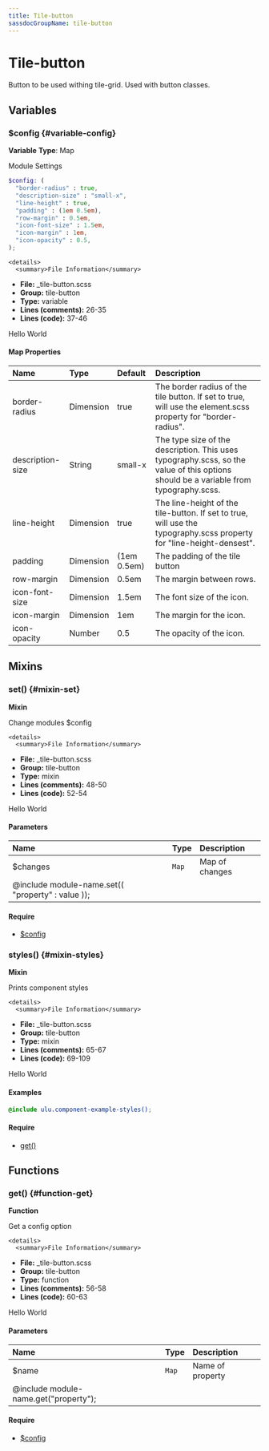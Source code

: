 ```yaml
---
title: Tile-button
sassdocGroupName: tile-button
---
```



# Tile-button

Button to be used withing tile-grid. Used with button classes.



## Variables




<div class="sassdoc-item-header">

###  $config {#variable-config}

  <div class="sassdoc-item-header__labels">
    <span class="tag tag--primary"><strong>Variable</strong></span> <span class="tag"><strong>Type</strong>: Map</span>
  </div>

</div>

  

Module Settings
    
    

``` scss
$config: (
  "border-radius" : true,
  "description-size" : "small-x",
  "line-height" : true,
  "padding" : (1em 0.5em),
  "row-margin" : 0.5em,
  "icon-font-size" : 1.5em,
  "icon-margin" : 1em,
  "icon-opacity" : 0.5,
);
```
  

    <details>
      <summary>File Information</summary>
- **File:** _tile-button.scss
- **Group:** tile-button
- **Type:** variable
- **Lines (comments):** 26-35
- **Lines (code):** 37-46
    </details>
    

Hello World
  

#### Map Properties


|Name|Type|Default|Description|
|:--|:--|:--|:--|
|border-radius|Dimension|true|The border radius of the tile button. If set to true, will use the element.scss property for "border-radius".|
|description-size|String|small-x|The type size of the description. This uses typography.scss, so the value of this options should be a variable from typography.scss.|
|line-height|Dimension|true|The line-height of the tile-button. If set to true, will use the typography.scss property for "line-height-densest".|
|padding|Dimension|(1em 0.5em)|The padding of the tile button|
|row-margin|Dimension|0.5em|The margin between rows.|
|icon-font-size|Dimension|1.5em|The font size of the icon.|
|icon-margin|Dimension|1em|The margin for the icon.|
|icon-opacity|Number|0.5|The opacity of the icon.|

    
  

## Mixins




<div class="sassdoc-item-header">

###  set() {#mixin-set}

  <div class="sassdoc-item-header__labels">
    <span class="tag tag--primary"><strong>Mixin</strong></span>
  </div>

</div>

  

Change modules $config
    
    

    <details>
      <summary>File Information</summary>
- **File:** _tile-button.scss
- **Group:** tile-button
- **Type:** mixin
- **Lines (comments):** 48-50
- **Lines (code):** 52-54
    </details>
    

Hello World
  

#### Parameters


|Name|Type|Description|
|:--|:--|:--|
|$changes|`Map`|Map of changes
  @include module-name.set(( "property" : value ));|

    

#### Require

- [$config](/sass/components/accordion/#variable-config)
  


<div class="sassdoc-item-header">

###  styles() {#mixin-styles}

  <div class="sassdoc-item-header__labels">
    <span class="tag tag--primary"><strong>Mixin</strong></span>
  </div>

</div>

  

Prints component styles
    
    

    <details>
      <summary>File Information</summary>
- **File:** _tile-button.scss
- **Group:** tile-button
- **Type:** mixin
- **Lines (comments):** 65-67
- **Lines (code):** 69-109
    </details>
    

Hello World
  

#### Examples

      


``` scss
@include ulu.component-example-styles();
```
  

      

#### Require

- [get()](/sass/components/accordion/#function-get)
  
  

## Functions




<div class="sassdoc-item-header">

###  get() {#function-get}

  <div class="sassdoc-item-header__labels">
    <span class="tag tag--primary"><strong>Function</strong></span>
  </div>

</div>

  

Get a config option
    
    

    <details>
      <summary>File Information</summary>
- **File:** _tile-button.scss
- **Group:** tile-button
- **Type:** function
- **Lines (comments):** 56-58
- **Lines (code):** 60-63
    </details>
    

Hello World
  

#### Parameters


|Name|Type|Description|
|:--|:--|:--|
|$name|`Map`|Name of property
  @include module-name.get("property");|

    

#### Require

- [$config](/sass/components/accordion/#variable-config)
  
  
  